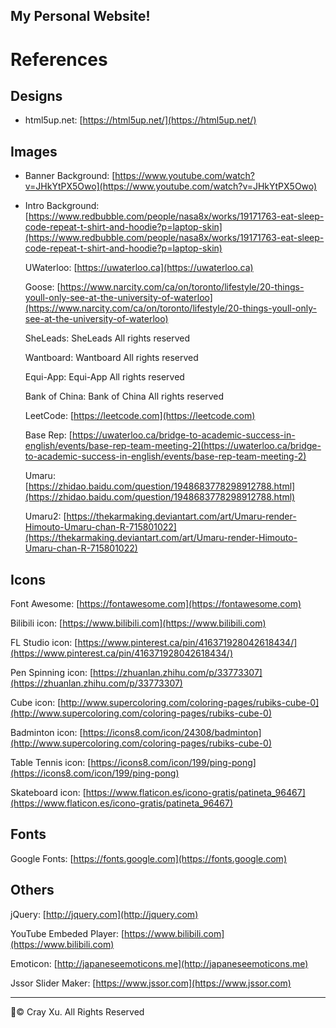 My Personal Website!
---
# References
## Designs
* html5up.net: [https://html5up.net/](https://html5up.net/)
## Images
* Banner Background: [https://www.youtube.com/watch?v=JHkYtPX5Owo](https://www.youtube.com/watch?v=JHkYtPX5Owo)
* Intro Background: [https://www.redbubble.com/people/nasa8x/works/19171763-eat-sleep-code-repeat-t-shirt-and-hoodie?p=laptop-skin](https://www.redbubble.com/people/nasa8x/works/19171763-eat-sleep-code-repeat-t-shirt-and-hoodie?p=laptop-skin)
  
    UWaterloo: [https://uwaterloo.ca](https://uwaterloo.ca)
  
  Goose: [https://www.narcity.com/ca/on/toronto/lifestyle/20-things-youll-only-see-at-the-university-of-waterloo](https://www.narcity.com/ca/on/toronto/lifestyle/20-things-youll-only-see-at-the-university-of-waterloo)
  
  SheLeads: SheLeads All rights reserved
  
  Wantboard: Wantboard All rights reserved
  
  Equi-App: Equi-App All rights reserved
  
  Bank of China: Bank of China All rights reserved
  
  LeetCode: [https://leetcode.com](https://leetcode.com)
  
  Base Rep: [https://uwaterloo.ca/bridge-to-academic-success-in-english/events/base-rep-team-meeting-2](https://uwaterloo.ca/bridge-to-academic-success-in-english/events/base-rep-team-meeting-2)
  
  Umaru: [https://zhidao.baidu.com/question/1948683778298912788.html](https://zhidao.baidu.com/question/1948683778298912788.html)
  
  Umaru2: [https://thekarmaking.deviantart.com/art/Umaru-render-Himouto-Umaru-chan-R-715801022](https://thekarmaking.deviantart.com/art/Umaru-render-Himouto-Umaru-chan-R-715801022)
## Icons
  Font Awesome: [https://fontawesome.com](https://fontawesome.com)
  
  Bilibili icon: [https://www.bilibili.com](https://www.bilibili.com)
  
  FL Studio icon: [https://www.pinterest.ca/pin/416371928042618434/](https://www.pinterest.ca/pin/416371928042618434/)
  
  Pen Spinning icon: [https://zhuanlan.zhihu.com/p/33773307](https://zhuanlan.zhihu.com/p/33773307)
  
  Cube icon: [http://www.supercoloring.com/coloring-pages/rubiks-cube-0](http://www.supercoloring.com/coloring-pages/rubiks-cube-0)
  
  Badminton icon: [https://icons8.com/icon/24308/badminton](http://www.supercoloring.com/coloring-pages/rubiks-cube-0)

  Table Tennis icon: [https://icons8.com/icon/199/ping-pong](https://icons8.com/icon/199/ping-pong)
  
  Skateboard icon: [https://www.flaticon.es/icono-gratis/patineta_96467](https://www.flaticon.es/icono-gratis/patineta_96467)
## Fonts
  Google Fonts: [https://fonts.google.com](https://fonts.google.com)
## Others
  jQuery: [http://jquery.com](http://jquery.com)
  
  YouTube Embeded Player: [https://www.bilibili.com](https://www.bilibili.com)
  
  Emoticon: [http://japaneseemoticons.me](http://japaneseemoticons.me)
  
  Jssor Slider Maker: [https://www.jssor.com](https://www.jssor.com)
  
---
:pencil:© Cray Xu. All Rights Reserved
